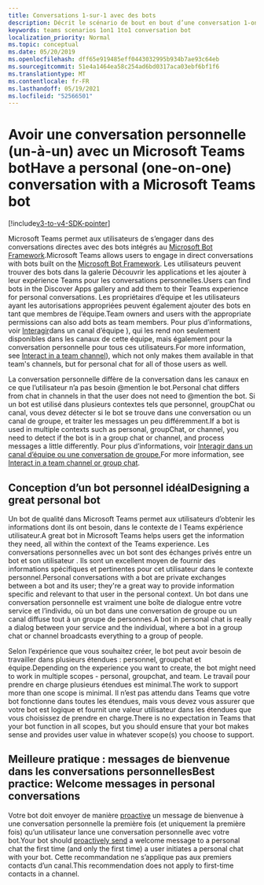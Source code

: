 ```yaml
---
title: Conversations 1-sur-1 avec des bots
description: Décrit le scénario de bout en bout d’une conversation 1-on-1 avec un bot dans Microsoft Teams
keywords: teams scenarios 1on1 1to1 conversation bot
localization_priority: Normal
ms.topic: conceptual
ms.date: 05/20/2019
ms.openlocfilehash: dff65e919485eff0443032995b934b7ae93c64eb
ms.sourcegitcommit: 51e4a1464ea58c254ad6bd0317aca03ebf6bf1f6
ms.translationtype: MT
ms.contentlocale: fr-FR
ms.lasthandoff: 05/19/2021
ms.locfileid: "52566501"
---
```

# <a name="have-a-personal-one-on-one-conversation-with-a-microsoft-teams-bot"></a><span data-ttu-id="9fb74-104">Avoir une conversation personnelle (un-à-un) avec un Microsoft Teams bot</span><span class="sxs-lookup"><span data-stu-id="9fb74-104">Have a personal (one-on-one) conversation with a Microsoft Teams bot</span></span>

[!include[v3-to-v4-SDK-pointer](~/includes/v3-to-v4-pointer-bots.md)]

<span data-ttu-id="9fb74-105">Microsoft Teams permet aux utilisateurs de s’engager dans des conversations directes avec des bots intégrés au [Microsoft Bot Framework](/azure/bot-service/?view=azure-bot-service-3.0&preserve-view=true).</span><span class="sxs-lookup"><span data-stu-id="9fb74-105">Microsoft Teams allows users to engage in direct conversations with bots built on the [Microsoft Bot Framework](/azure/bot-service/?view=azure-bot-service-3.0&preserve-view=true).</span></span> <span data-ttu-id="9fb74-106">Les utilisateurs peuvent trouver des bots dans la galerie Découvrir les applications et les ajouter à leur expérience Teams pour les conversations personnelles.</span><span class="sxs-lookup"><span data-stu-id="9fb74-106">Users can find bots in the Discover Apps gallery and add them to their Teams experience for personal conversations.</span></span> <span data-ttu-id="9fb74-107">Les propriétaires d’équipe et les utilisateurs ayant les autorisations appropriées peuvent également ajouter des bots en tant que membres de l’équipe.</span><span class="sxs-lookup"><span data-stu-id="9fb74-107">Team owners and users with the appropriate permissions can also add bots as team members.</span></span> <span data-ttu-id="9fb74-108">Pour plus d’informations, voir [Interagir](~/resources/bot-v3/bot-conversations/bots-conv-channel.md)dans un canal d’équipe ), qui les rend non seulement disponibles dans les canaux de cette équipe, mais également pour la conversation personnelle pour tous ces utilisateurs.</span><span class="sxs-lookup"><span data-stu-id="9fb74-108">For more information, see [Interact in a team channel](~/resources/bot-v3/bot-conversations/bots-conv-channel.md)), which not only makes them available in that team's channels, but for personal chat for all of those users as well.</span></span>

<span data-ttu-id="9fb74-109">La conversation personnelle diffère de la conversation dans les canaux en ce que l’utilisateur n’a pas besoin @mention le bot.</span><span class="sxs-lookup"><span data-stu-id="9fb74-109">Personal chat differs from chat in channels in that the user does not need to @mention the bot.</span></span> <span data-ttu-id="9fb74-110">Si un bot est utilisé dans plusieurs contextes tels que personnel, groupChat ou canal, vous devez détecter si le bot se trouve dans une conversation ou un canal de groupe, et traiter les messages un peu différemment.</span><span class="sxs-lookup"><span data-stu-id="9fb74-110">If a bot is used in multiple contexts such as personal, groupChat, or channel, you need to detect if the bot is in a group chat or channel, and process messages a little differently.</span></span> <span data-ttu-id="9fb74-111">Pour plus d’informations, voir [Interagir dans un canal d’équipe ou une conversation de groupe.](~/resources/bot-v3/bot-conversations/bots-conv-proactive.md)</span><span class="sxs-lookup"><span data-stu-id="9fb74-111">For more information, see [Interact in a team channel or group chat](~/resources/bot-v3/bot-conversations/bots-conv-proactive.md).</span></span>

## <a name="designing-a-great-personal-bot"></a><span data-ttu-id="9fb74-112">Conception d’un bot personnel idéal</span><span class="sxs-lookup"><span data-stu-id="9fb74-112">Designing a great personal bot</span></span>

<span data-ttu-id="9fb74-113">Un bot de qualité dans Microsoft Teams permet aux utilisateurs d’obtenir les informations dont ils ont besoin, dans le contexte de l Teams expérience utilisateur.</span><span class="sxs-lookup"><span data-stu-id="9fb74-113">A great bot in Microsoft Teams helps users get the information they need, all within the context of the Teams experience.</span></span> <span data-ttu-id="9fb74-114">Les conversations personnelles avec un bot sont des échanges privés entre un bot et son utilisateur . Ils sont un excellent moyen de fournir des informations spécifiques et pertinentes pour cet utilisateur dans le contexte personnel.</span><span class="sxs-lookup"><span data-stu-id="9fb74-114">Personal conversations with a bot are private exchanges between a bot and its user; they're a great way to provide information specific and relevant to that user in the personal context.</span></span> <span data-ttu-id="9fb74-115">Un bot dans une conversation personnelle est vraiment une boîte de dialogue entre votre service et l’individu, où un bot dans une conversation de groupe ou un canal diffuse tout à un groupe de personnes.</span><span class="sxs-lookup"><span data-stu-id="9fb74-115">A bot in personal chat is really a dialog between your service and the individual, where a bot in a group chat or channel broadcasts everything to a group of people.</span></span>

<span data-ttu-id="9fb74-116">Selon l’expérience que vous souhaitez créer, le bot peut avoir besoin de travailler dans plusieurs étendues : personnel, groupchat et équipe.</span><span class="sxs-lookup"><span data-stu-id="9fb74-116">Depending on the experience you want to create, the bot might need to work in multiple scopes - personal, groupchat, and team.</span></span> <span data-ttu-id="9fb74-117">Le travail pour prendre en charge plusieurs étendues est minimal.</span><span class="sxs-lookup"><span data-stu-id="9fb74-117">The work to support more than one scope is minimal.</span></span> <span data-ttu-id="9fb74-118">Il n’est pas attendu dans Teams que votre bot fonctionne dans toutes les étendues, mais vous devez vous assurer que votre bot est logique et fournit une valeur utilisateur dans les étendues que vous choisissez de prendre en charge.</span><span class="sxs-lookup"><span data-stu-id="9fb74-118">There is no expectation in Teams that your bot function in all scopes, but you should ensure that your bot makes sense and provides user value in whatever scope(s) you choose to support.</span></span>

## <a name="best-practice-welcome-messages-in-personal-conversations"></a><span data-ttu-id="9fb74-119">Meilleure pratique : messages de bienvenue dans les conversations personnelles</span><span class="sxs-lookup"><span data-stu-id="9fb74-119">Best practice: Welcome messages in personal conversations</span></span>

<span data-ttu-id="9fb74-120">Votre bot doit envoyer de manière [proactive](~/resources/bot-v3/bot-conversations/bots-conv-proactive.md) un message de bienvenue à une conversation personnelle la première fois (et uniquement la première fois) qu’un utilisateur lance une conversation personnelle avec votre bot.</span><span class="sxs-lookup"><span data-stu-id="9fb74-120">Your bot should [proactively send](~/resources/bot-v3/bot-conversations/bots-conv-proactive.md) a welcome message to a personal chat the first time (and only the first time) a user initiates a personal chat with your bot.</span></span> <span data-ttu-id="9fb74-121">Cette recommandation ne s’applique pas aux premiers contacts d’un canal.</span><span class="sxs-lookup"><span data-stu-id="9fb74-121">This recommendation does not apply to first-time contacts in a channel.</span></span>
